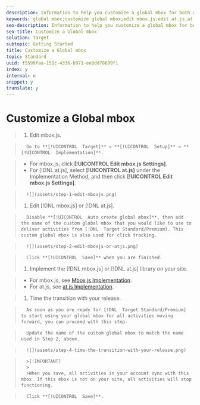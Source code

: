 ```yaml
---
description: Information to help you customize a global mbox for both at.js and mbox.js.
keywords: global mbox;customize global mbox;edit mbox.js;edit at.js;at.js;implement mbox.js;implement at.js
seo-description: Information to help you customize a global mbox for both at.js and mbox.js.
seo-title: Customize a Global mbox
solution: Target
subtopic: Getting Started
title: Customize a Global mbox
topic: Standard
uuid: f5590faa-151c-4336-b971-ee8dd78699f1
index: y
internal: n
snippet: y
translate: y
---
```


# Customize a Global mbox


>1. Edit mbox.js.

>       Go to **[!UICONTROL  Target]** > **[!UICONTROL  Setup]** > **[!UICONTROL  Implementation]**. 

>    
>    * For mbox.js, click **[!UICONTROL  Edit mbox.js Settings]**.
>    * For [!DNL  at.js], select **[!UICONTROL  at.js]** under the Implementation Method, and then click **[!UICONTROL  Edit mbox.js Settings]**.


>       ![](assets/step-1-edit-mboxjs.png) 
>1. Edit [!DNL  mbox.js] or [!DNL  at.js].

>       Disable **[!UICONTROL  Auto create global mbox]**, then add the name of the custom global mbox that you would like to use to deliver activities from [!DNL  Target Standard/Premium]. This custom global mbox is also used for click tracking. 

>       ![](assets/step-2-edit-mboxjs-or-atjs.png) 

>       Click **[!UICONTROL  Save]** when you are finished. 
>1. Implement the [!DNL  mbox.js] or [!DNL  at.js] library on your site.

>    
>    * For mbox.js, see [ Mbox.js Implementation](../../../c_seting_up_target/c_implementing_target/t_mbox_download/t_mbox_download.md#task_4EAE26BB84FD4E1D858F411AEDF4B420).
>    * For at.js, see [ at.js Implementation](../../../c_seting_up_target/c_implementing_target/c_target-atjs-implementation/c_target-atjs-implementation.md#concept_8AC8D169E02944B1A547A0CAD97EAC17).

>1. Time the transition with your release.

>       As soon as you are ready for [!DNL  Target Standard/Premium] to start using your global mbox for all activities moving forward, you can proceed with this step. 

>       Update the name of the custom global mbox to match the name used in Step 2, above. 

>       ![](assets/step-4-time-the-transition-with-your-release.png) 


>       >[!IMPORTANT]
>       >
>       >When you save, all activities in your account sync with this mbox. If this mbox is not on your site, all activities will stop functioning.


>       Click **[!UICONTROL  Save]**. 
